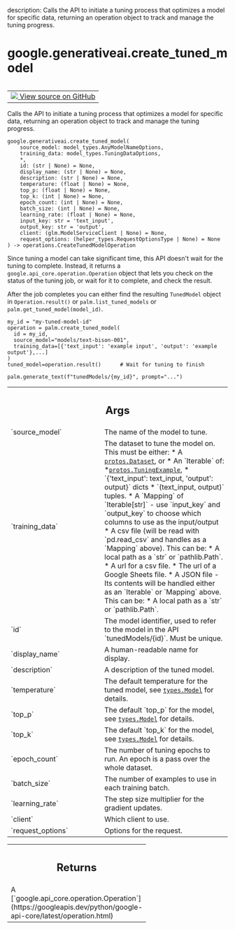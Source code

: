 description: Calls the API to initiate a tuning process that optimizes a model for specific data, returning an operation object to track and manage the tuning progress.

<div itemscope itemtype="http://developers.google.com/ReferenceObject">
<meta itemprop="name" content="google.generativeai.create_tuned_model" />
<meta itemprop="path" content="Stable" />
</div>

# google.generativeai.create_tuned_model

<!-- Insert buttons and diff -->

<table class="tfo-notebook-buttons tfo-api nocontent" align="left">
<td>
  <a target="_blank" href="https://github.com/google/generative-ai-python/blob/master/google/generativeai/models.py#L245-L368">
    <img src="https://www.tensorflow.org/images/GitHub-Mark-32px.png" />
    View source on GitHub
  </a>
</td>
</table>



Calls the API to initiate a tuning process that optimizes a model for specific data, returning an operation object to track and manage the tuning progress.


<pre class="devsite-click-to-copy prettyprint lang-py tfo-signature-link">
<code>google.generativeai.create_tuned_model(
    source_model: model_types.AnyModelNameOptions,
    training_data: model_types.TuningDataOptions,
    *,
    id: (str | None) = None,
    display_name: (str | None) = None,
    description: (str | None) = None,
    temperature: (float | None) = None,
    top_p: (float | None) = None,
    top_k: (int | None) = None,
    epoch_count: (int | None) = None,
    batch_size: (int | None) = None,
    learning_rate: (float | None) = None,
    input_key: str = &#x27;text_input&#x27;,
    output_key: str = &#x27;output&#x27;,
    client: (glm.ModelServiceClient | None) = None,
    request_options: (helper_types.RequestOptionsType | None) = None
) -> operations.CreateTunedModelOperation
</code></pre>



<!-- Placeholder for "Used in" -->

Since tuning a model can take significant time, this API doesn't wait for the tuning to complete.
Instead, it returns a `google.api_core.operation.Operation` object that lets you check on the
status of the tuning job, or wait for it to complete, and check the result.

After the job completes you can either find the resulting `TunedModel` object in
`Operation.result()` or `palm.list_tuned_models` or `palm.get_tuned_model(model_id)`.

```
my_id = "my-tuned-model-id"
operation = palm.create_tuned_model(
  id = my_id,
  source_model="models/text-bison-001",
  training_data=[{'text_input': 'example input', 'output': 'example output'},...]
)
tuned_model=operation.result()      # Wait for tuning to finish

palm.generate_text(f"tunedModels/{my_id}", prompt="...")
```

<!-- Tabular view -->
 <table class="responsive fixed orange">
<colgroup><col width="214px"><col></colgroup>
<tr><th colspan="2"><h2 class="add-link">Args</h2></th></tr>

<tr>
<td>
`source_model`<a id="source_model"></a>
</td>
<td>
The name of the model to tune.
</td>
</tr><tr>
<td>
`training_data`<a id="training_data"></a>
</td>
<td>
The dataset to tune the model on. This must be either:
* A <a href="../../google/generativeai/protos/Dataset.md"><code>protos.Dataset</code></a>, or
* An `Iterable` of:
  *<a href="../../google/generativeai/protos/TuningExample.md"><code>protos.TuningExample</code></a>,
  * `{'text_input': text_input, 'output': output}` dicts
  * `(text_input, output)` tuples.
* A `Mapping` of `Iterable[str]` - use `input_key` and `output_key` to choose which
  columns to use as the input/output
* A csv file (will be read with `pd.read_csv` and handles as a `Mapping`
  above). This can be:
  * A local path as a `str` or `pathlib.Path`.
  * A url for a csv file.
  * The url of a Google Sheets file.
* A JSON file - Its contents will be handled either as an `Iterable` or `Mapping`
  above. This can be:
  * A local path as a `str` or `pathlib.Path`.
</td>
</tr><tr>
<td>
`id`<a id="id"></a>
</td>
<td>
The model identifier, used to refer to the model in the API
`tunedModels/{id}`. Must be unique.
</td>
</tr><tr>
<td>
`display_name`<a id="display_name"></a>
</td>
<td>
A human-readable name for display.
</td>
</tr><tr>
<td>
`description`<a id="description"></a>
</td>
<td>
A description of the tuned model.
</td>
</tr><tr>
<td>
`temperature`<a id="temperature"></a>
</td>
<td>
The default temperature for the tuned model, see <a href="../../google/generativeai/types/Model.md"><code>types.Model</code></a> for details.
</td>
</tr><tr>
<td>
`top_p`<a id="top_p"></a>
</td>
<td>
The default `top_p` for the model, see <a href="../../google/generativeai/types/Model.md"><code>types.Model</code></a> for details.
</td>
</tr><tr>
<td>
`top_k`<a id="top_k"></a>
</td>
<td>
The default `top_k` for the model, see <a href="../../google/generativeai/types/Model.md"><code>types.Model</code></a> for details.
</td>
</tr><tr>
<td>
`epoch_count`<a id="epoch_count"></a>
</td>
<td>
The number of tuning epochs to run. An epoch is a pass over the whole dataset.
</td>
</tr><tr>
<td>
`batch_size`<a id="batch_size"></a>
</td>
<td>
The number of examples to use in each training batch.
</td>
</tr><tr>
<td>
`learning_rate`<a id="learning_rate"></a>
</td>
<td>
The step size multiplier for the gradient updates.
</td>
</tr><tr>
<td>
`client`<a id="client"></a>
</td>
<td>
Which client to use.
</td>
</tr><tr>
<td>
`request_options`<a id="request_options"></a>
</td>
<td>
Options for the request.
</td>
</tr>
</table>



<!-- Tabular view -->
 <table class="responsive fixed orange">
<colgroup><col width="214px"><col></colgroup>
<tr><th colspan="2"><h2 class="add-link">Returns</h2></th></tr>
<tr class="alt">
<td colspan="2">
A [`google.api_core.operation.Operation`](https://googleapis.dev/python/google-api-core/latest/operation.html)
</td>
</tr>

</table>


